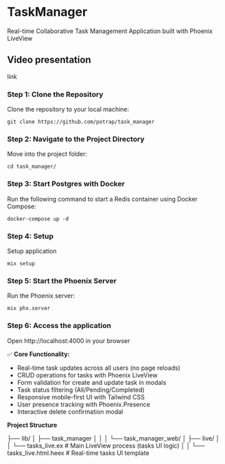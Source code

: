 # TaskManager

Real-time Collaborative Task Management Application built with Phoenix LiveView

## Video presentation

link

### Step 1: Clone the Repository

Clone the repository to your local machine:


```git clone https://github.com/potrap/task_manager```

### Step 2: Navigate to the Project Directory

Move into the project folder:

```сd task_manager/```

### Step 3: Start Postgres with Docker

Run the following command to start a Redis container using Docker Compose:

```docker-compose up -d```

### Step 4: Setup

Setup application

```mix setup```

### Step 5: Start the Phoenix Server

Run the Phoenix server:

```mix phx.server```

### Step 6: Access the application

Open http://localhost:4000 in your browser

✅ **Core Functionality:**
- Real-time task updates across all users (no page reloads)
- CRUD operations for tasks with Phoenix LiveView
- Form validation for create and update task in modals
- Task status filtering (All/Pending/Completed)
- Responsive mobile-first UI with Tailwind CSS
- User presence tracking with Phoenix.Presence
- Interactive delete confirmation modal

**Project Structure**

├── lib/
│ ├── task_manager
│ │
│ └── task_manager_web/ 
│ ├── live/ 
│ │ └── tasks_live.ex # Main LiveView process (tasks UI logic)
│ │ └── tasks_live.html.heex # Real-time tasks UI template